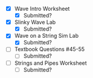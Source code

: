 - [x] Wave Intro Worksheet
	- [x] Submitted?
- [x] Slinky Wave Lab
	- [x] Submitted?
- [x] Wave on a String Sim Lab
	- [x] Submitted?
- [ ] Textbook Questions #45-55
	- [ ] Submitted?
- [ ] Strings and Pipes Worksheet
	- [ ] Submitted?